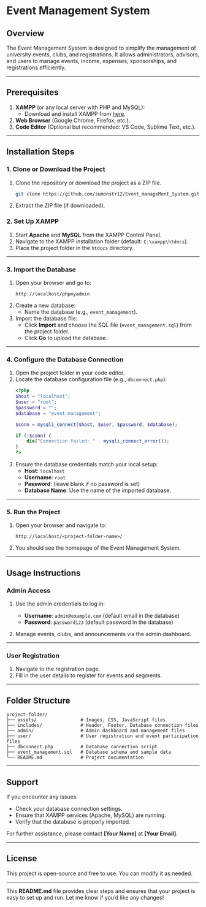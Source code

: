 

# **Event Management System**

## **Overview**

The Event Management System is designed to simplify the management of university events, clubs, and registrations. It allows administrators, advisors, and users to manage events, income, expenses, sponsorships, and registrations efficiently.  

---

## **Prerequisites**

1. **XAMPP** (or any local server with PHP and MySQL):
   - Download and install XAMPP from [here](https://www.apachefriends.org/index.html).
2. **Web Browser** (Google Chrome, Firefox, etc.).
3. **Code Editor** (Optional but recommended: VS Code, Sublime Text, etc.).

---

## **Installation Steps**

### **1. Clone or Download the Project**

1. Clone the repository or download the project as a ZIP file.
   ```bash
   git clone https://github.com/sumonstr12/Event_manageMent_System.git
   ```
2. Extract the ZIP file (if downloaded).

### **2. Set Up XAMPP**

1. Start **Apache** and **MySQL** from the XAMPP Control Panel.  
2. Navigate to the XAMPP installation folder (default: `C:\xampp\htdocs`).  
3. Place the project folder in the `htdocs` directory.

---

### **3. Import the Database**

1. Open your browser and go to:  
   ```
   http://localhost/phpmyadmin
   ```
2. Create a new database:
   - Name the database (e.g., `event_management`).
3. Import the database file:
   - Click **Import** and choose the SQL file (`event_management.sql`) from the project folder.
   - Click **Go** to upload the database.

---

### **4. Configure the Database Connection**

1. Open the project folder in your code editor.  
2. Locate the database configuration file (e.g., `dbconnect.php`):  
   ```php
   <?php
   $host = "localhost";
   $user = "root";
   $password = "";
   $database = "event_management";

   $conn = mysqli_connect($host, $user, $password, $database);

   if (!$conn) {
       die("Connection failed: " . mysqli_connect_error());
   }
   ?>
   ```
3. Ensure the database credentials match your local setup:
   - **Host**: `localhost`
   - **Username**: `root`
   - **Password**: (leave blank if no password is set)
   - **Database Name**: Use the name of the imported database.

---

### **5. Run the Project**

1. Open your browser and navigate to:
   ```
   http://localhost/<project-folder-name>/
   ```
2. You should see the homepage of the Event Management System.

---

## **Usage Instructions**

### **Admin Access**
1. Use the admin credentials to log in:
   - **Username**: `admin@example.com` (default email in the database)
   - **Password**: `password123` (default password in the database)

2. Manage events, clubs, and announcements via the admin dashboard.

---

### **User Registration**
1. Navigate to the registration page.
2. Fill in the user details to register for events and segments.

---

## **Folder Structure**

```
project-folder/
├── assets/                # Images, CSS, JavaScript files
├── includes/              # Header, Footer, Database connection files
├── admin/                 # Admin dashboard and management files
├── user/                  # User registration and event participation files
├── dbconnect.php          # Database connection script
├── event_management.sql   # Database schema and sample data
└── README.md              # Project documentation
```

---

## **Support**

If you encounter any issues:
- Check your database connection settings.
- Ensure that XAMPP services (Apache, MySQL) are running.
- Verify that the database is properly imported.

For further assistance, please contact **[Your Name]** at **[Your Email]**.

---

## **License**

This project is open-source and free to use. You can modify it as needed.

--- 

This **README.md** file provides clear steps and ensures that your project is easy to set up and run. Let me know if you’d like any changes!
